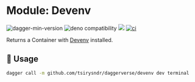 # Module: Devenv

![dagger-min-version](https://img.shields.io/badge/dagger-v0.10.0-blue?color=3D66FF)
![deno compatibility](https://shield.deno.dev/deno/^1.41)
[![](https://jsr.io/badges/@daggerverse/devenv)](https://jsr.io/@daggerverse/devenv)
[![ci](https://github.com/tsirysndr/daggerverse/actions/workflows/ci.yml/badge.svg)](https://github.com/tsirysndr/daggerverse/actions/workflows/ci.yml)

Returns a Container with [Devenv](https://devenv.sh/) installed.

## 🚀 Usage

```sh
dagger call -m github.com/tsirysndr/daggerverse/devenv dev terminal
```
